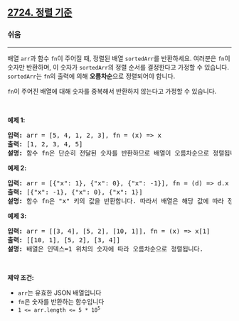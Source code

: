 <h2><a href="https://leetcode.com/problems/sort-by">2724. 정렬 기준</a></h2><h3>쉬움</h3><hr><p>배열 <code>arr</code>과 함수 <code>fn</code>이 주어질 때, 정렬된 배열 <code>sortedArr</code>를 반환하세요. 여러분은 <code>fn</code>이 숫자만 반환하며, 이 숫자가 <code>sortedArr</code>의 정렬 순서를 결정한다고 가정할 수 있습니다. <code>sortedArr</code>는 <code>fn</code>의 출력에 의해 <strong>오름차순</strong>으로 정렬되어야 합니다.</p>

<p><code>fn</code>이 주어진 배열에 대해 숫자를 중복해서 반환하지 않는다고 가정할 수 있습니다.</p>

<p>&nbsp;</p>
<p><strong class="example">예제 1:</strong></p>

<pre>
<strong>입력:</strong> arr = [5, 4, 1, 2, 3], fn = (x) =&gt; x
<strong>출력:</strong> [1, 2, 3, 4, 5]
<strong>설명:</strong> 함수 fn은 단순히 전달된 숫자를 반환하므로 배열이 오름차순으로 정렬됩니다.
</pre>

<p><strong class="example">예제 2:</strong></p>

<pre>
<strong>입력:</strong> arr = [{"x": 1}, {"x": 0}, {"x": -1}], fn = (d) =&gt; d.x
<strong>출력:</strong> [{"x": -1}, {"x": 0}, {"x": 1}]
<strong>설명:</strong> 함수 fn은 "x" 키의 값을 반환합니다. 따라서 배열은 해당 값에 따라 정렬됩니다.
</pre>

<p><strong class="example">예제 3:</strong></p>

<pre>
<strong>입력:</strong> arr = [[3, 4], [5, 2], [10, 1]], fn = (x) =&gt; x[1]
<strong>출력:</strong> [[10, 1], [5, 2], [3, 4]]
<strong>설명:</strong> 배열은 인덱스=1 위치의 숫자에 따라 오름차순으로 정렬됩니다.&nbsp;
</pre>

<p>&nbsp;</p>
<p><strong>제약 조건:</strong></p>

<ul>
	<li><code>arr</code>는 유효한 JSON 배열입니다</li>
	<li><code>fn</code>은 숫자를 반환하는 함수입니다</li>
	<li><code>1 &lt;=&nbsp;arr.length &lt;= 5 * 10<sup>5</sup></code></li>
</ul>